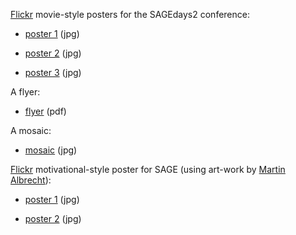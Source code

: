 
<a class="http" href="http://flagrantdisregard.com/flickr/">Flickr</a> movie-style posters for the  SAGEdays2 conference: 

* <a class="http" href="http://sage.math.washington.edu/home/wdj/art/poster-sagedays1.jpg">poster 1</a> (jpg) 

* <a class="http" href="http://sage.math.washington.edu/home/wdj/art/poster-sagedays2.jpg">poster 2</a> (jpg) 

* <a class="http" href="http://sage.math.washington.edu/home/wdj/art/poster-sagedays3.jpg">poster 3</a> (jpg) 

A flyer: 

* <a class="http" href="http://sage.math.washington.edu/home/wdj/art/sagedays2flyer.pdf">flyer</a>  (pdf) 

A mosaic: 

* <a class="http" href="http://sage.math.washington.edu/home/wdj/art/sagedays2mosaic.jpg">mosaic</a> (jpg) 

<a class="http" href="http://flagrantdisregard.com/flickr/">Flickr</a> motivational-style poster for SAGE (using art-work by <a class="http" href="http://wiki.sagemath.org/MartinAlbrecht">Martin Albrecht</a>): 

* <a class="http" href="http://sage.math.washington.edu/home/wdj/art/sage-motivational-poster.jpg">poster 1</a> (jpg) 

* <a class="http" href="http://sage.math.washington.edu/home/wdj/art/sage-motivational-poster2.jpg">poster 2</a> (jpg) 
